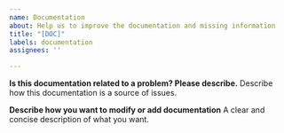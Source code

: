 ```yaml
---
name: Documentation
about: Help us to improve the documentation and missing information
title: "[DOC]"
labels: documentation
assignees: ''

---
```


**Is this documentation related to a problem? Please describe.**
Describe how this documentation is a source of issues.

**Describe how you want to modify or add documentation**
A clear and concise description of what you want.
